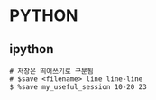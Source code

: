 # PYTHON


## ipython
```python3
# 저장은 띄어쓰기로 구분됨
# $save <filename> line line-line
$ %save my_useful_session 10-20 23
```
